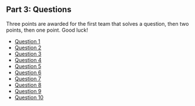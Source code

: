 ## Part 3: Questions
Three points are awarded for the first team that solves a question, then two points,
then one point. Good luck!
  * [Question 1]("https://jc-sot.github.io/rally_2023/questions/q1")
  * [Question 2]("https://jc-sot.github.io/rally_2023/questions/q2")
  * [Question 3]("https://jc-sot.github.io/rally_2023/questions/q3")
  * [Question 4]("https://jc-sot.github.io/rally_2023/questions/q4")
  * [Question 5]("https://jc-sot.github.io/rally_2023/questions/q5")
  * [Question 6]("https://jc-sot.github.io/rally_2023/questions/q6")
  * [Question 7]("https://jc-sot.github.io/rally_2023/questions/q7")
  * [Question 8]("https://jc-sot.github.io/rally_2023/questions/q8")
  * [Question 9]("https://jc-sot.github.io/rally_2023/questions/q9")
  * [Question 10]("https://jc-sot.github.io/rally_2023/questions/q10")

